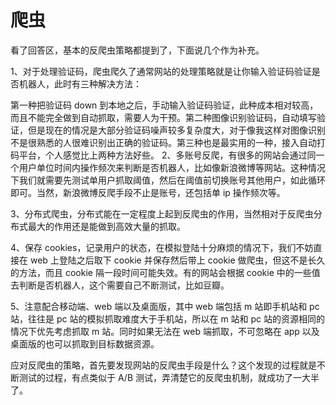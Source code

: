 # 爬虫

看了回答区，基本的反爬虫策略都提到了，下面说几个作为补充。

1、对于处理验证码，爬虫爬久了通常网站的处理策略就是让你输入验证码验证是否机器人，此时有三种解决方法：

第一种把验证码 down 到本地之后，手动输入验证码验证，此种成本相对较高，而且不能完全做到自动抓取，需要人为干预。第二种图像识别验证码，自动填写验证，但是现在的情况是大部分验证码噪声较多复杂度大，对于像我这样对图像识别不是很熟悉的人很难识别出正确的验证码。第三种也是最实用的一种，接入自动打码平台，个人感觉比上两种方法好些。 2、多账号反爬，有很多的网站会通过同一个用户单位时间内操作频次来判断是否机器人，比如像新浪微博等网站。这种情况下我们就需要先测试单用户抓取阈值，然后在阈值前切换账号其他用户，如此循环即可。当然，新浪微博反爬手段不止是账号，还包括单 ip 操作频次等。

3、分布式爬虫，分布式能在一定程度上起到反爬虫的作用，当然相对于反爬虫分布式最大的作用还是能做到高效大量的抓取。

4、保存 cookies，记录用户的状态，在模拟登陆十分麻烦的情况下，我们不妨直接在 web 上登陆之后取下 cookie 并保存然后带上 cookie 做爬虫，但这不是长久的方法，而且 cookie 隔一段时间可能失效。有的网站会根据 cookie 中的一些值去判断是否机器人，这个需要自己不断测试，比如豆瓣。

5、注意配合移动端、web 端以及桌面版，其中 web 端包括 m 站即手机站和 pc 站，往往是 pc 站的模拟抓取难度大于手机站，所以在 m 站和 pc 站的资源相同的情况下优先考虑抓取 m 站。同时如果无法在 web 端抓取，不可忽略在 app 以及桌面版的也可以抓取到目标数据资源。

应对反爬虫的策略，首先要发现网站的反爬虫手段是什么？这个发现的过程就是不断测试的过程，有点类似于 A/B 测试，弄清楚它的反爬虫机制，就成功了一大半了。
